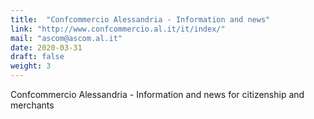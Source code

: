 ```yaml
---
title:  "Confcommercio Alessandria - Information and news"
link: "http://www.confcommercio.al.it/it/index/"
mail: "ascom@ascom.al.it"
date: 2020-03-31
draft: false
weight: 3
---
```


Confcommercio Alessandria - Information and news for citizenship and merchants
